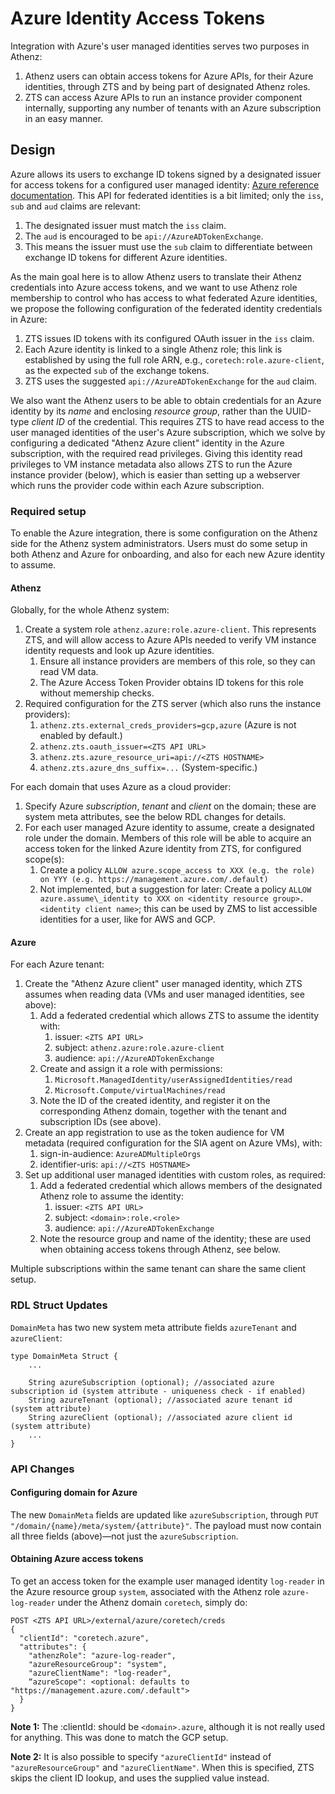 # Azure Identity Access Tokens

Integration with Azure's user managed identities serves two purposes in Athenz:

1. Athenz users can obtain access tokens for Azure APIs, for their Azure identities,
   through ZTS and by being part of designated Athenz roles.
1. ZTS can access Azure APIs to run an instance provider component internally,
   supporting any number of tenants with an Azure subscription in an easy manner.


## Design

Azure allows its users to exchange ID tokens signed by a designated issuer for access tokens
for a configured user managed identity: 
[Azure reference documentation](https://learn.microsoft.com/en-us/entra/identity-platform/v2-oauth2-client-creds-grant-flow#third-case-access-token-request-with-a-federated-credential).
This API for federated identities is a bit limited; only the `iss`, `sub` and `aud` claims are relevant:

1. The designated issuer must match the `iss` claim.
1. The `aud` is encouraged to be `api://AzureADTokenExchange`.
1. This means the issuer must use the `sub` claim to differentiate between exchange ID tokens for different Azure identities. 

As the main goal here is to allow Athenz users to translate their Athenz credentials into Azure access tokens,
and we want to use Athenz role membership to control who has access to what federated Azure identities, we propose
the following configuration of the federated identity credentials in Azure:

1. ZTS issues ID tokens with its configured OAuth issuer in the `iss` claim.
1. Each Azure identity is linked to a single Athenz role; this link is established by using the full role ARN, e.g.,
   `coretech:role.azure-client`, as the expected `sub` of the exchange tokens.
1. ZTS uses the suggested `api://AzureADTokenExchange` for the `aud` claim.

We also want the Athenz users to be able to obtain credentials for an Azure identity by its _name_ and enclosing _resource group_,
rather than the UUID-type _client ID_ of the credential. This requires ZTS to have read access to the user managed identities of
the user's Azure subscription, which we solve by configuring a dedicated "Athenz Azure client" identity in the Azure subscription,
with the required read privileges. Giving this identity read privileges to VM instance metadata also allows ZTS to run the Azure
instance provider (below), which is easier than setting up a webserver which runs the provider code within each Azure subscription.


### Required setup

To enable the Azure integration, there is some configuration on the Athenz side for the Athenz system administrators.
Users must do some setup in both Athenz and Azure for onboarding, and also for each new Azure identity to assume.


#### Athenz

Globally, for the whole Athenz system:

1. Create a system role `athenz.azure:role.azure-client`. This represents ZTS, and will allow access to Azure APIs needed to
   verify VM instance identity requests and look up Azure identities.
    1. Ensure all instance providers are members of this role, so they can read VM data.
    1. The Azure Access Token Provider obtains ID tokens for this role without memership checks.
1. Required configuration for the ZTS server (which also runs the instance providers):
    1. `athenz.zts.external_creds_providers=gcp,azure` (Azure is not enabled by default.)
    1. `athenz.zts.oauth_issuer=<ZTS API URL>`
    1. `athenz.zts.azure_resource_uri=api://<ZTS HOSTNAME>`
    1. `athenz.zts.azure_dns_suffix=...` (System-specific.)

For each domain that uses Azure as a cloud provider:

1. Specify Azure _subscription_, _tenant_ and _client_ on the domain; these are system meta attributes, see the below RDL changes for details.
1. For each user managed Azure identity to assume, create a designated role under the domain. Members of this role will be
   able to acquire an access token for the linked Azure identity from ZTS, for configured scope(s):
    1. Create a policy `ALLOW azure.scope_access to XXX (e.g. the role) on YYY (e.g. https://management.azure.com/.default)`
    1. Not implemented, but a suggestion for later: 
       Create a policy `ALLOW azure.assume\_identity to XXX on <identity resource group>.<identity client name>`; 
       this can be used by ZMS to list accessible identities for a user, like for AWS and GCP.


#### Azure

For each Azure tenant:

1. Create the "Athenz Azure client" user managed identity, which ZTS assumes when reading data (VMs and user managed identities, see above):
    1. Add a federated credential which allows ZTS to assume the identity with:
        1. issuer: `<ZTS API URL>`
        1. subject: `athenz.azure:role.azure-client`
        1. audience: `api://AzureADTokenExchange`
    1. Create and assign it a role with permissions:
        1. `Microsoft.ManagedIdentity/userAssignedIdentities/read`
        1. `Microsoft.Compute/virtualMachines/read`
    1. Note the ID of the created identity, and register it on the corresponding Athenz domain, together with the tenant and subscription IDs (see above). 
1. Create an app registration to use as the token audience for VM metadata (required configuration for the SIA agent on Azure VMs), with:
    1. sign-in-audience: `AzureADMultipleOrgs`
    1. identifier-uris: `api://<ZTS HOSTNAME>`
1. Set up additional user managed identities with custom roles, as required:
    1. Add a federated credential which allows members of the designated Athenz role to assume the identity:
        1. issuer: `<ZTS API URL>`
        1. subject: `<domain>:role.<role>`
        1. audience: `api://AzureADTokenExchange`
    1. Note the resource group and name of the identity; these are used when obtaining access tokens through Athenz, see below.

Multiple subscriptions within the same tenant can share the same client setup.


### RDL Struct Updates

`DomainMeta` has two new system meta attribute fields `azureTenant` and `azureClient`:

```rdl
type DomainMeta Struct {
    ...
    
    String azureSubscription (optional); //associated azure subscription id (system attribute - uniqueness check - if enabled)
    String azureTenant (optional); //associated azure tenant id (system attribute)
    String azureClient (optional); //associated azure client id (system attribute)
    ...
}
```


### API Changes


#### Configuring domain for Azure

The new `DomainMeta` fields are updated like `azureSubscription`, through `PUT "/domain/{name}/meta/system/{attribute}"`.
The payload must now contain all three fields (above)—not just the `azureSubscription`. 


#### Obtaining Azure access tokens

To get an access token for the example user managed identity `log-reader` in the Azure resource group `system`, associated with
the Athenz role `azure-log-reader` under the Athenz domain `coretech`, simply do:

```
POST <ZTS API URL>/external/azure/coretech/creds
{ 
  "clientId": "coretech.azure",
  "attributes": {
    "athenzRole": "azure-log-reader",
    "azureResourceGroup": "system",
    "azureClientName": "log-reader",
    “azureScope": <optional: defaults to "https://management.azure.com/.default">
  }
}
```

**Note 1:** The :clientId: should be `<domain>.azure`, although it is not really used for anything. This was done to match the GCP setup.

**Note 2:** It is also possible to specify `"azureClientId"` instead of `"azureResourceGroup"` and `"azureClientName"`. When this is specified,
ZTS skips the client ID lookup, and uses the supplied value instead.
